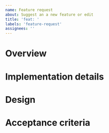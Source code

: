 ```yaml
---
name: Feature request
about: Suggest an a new feature or edit
title: 'feat: '
labels: 'feature-request'
assignees: ''
---
```


<!--
  Thanks for taking the time to file a feature request! Please make sure you've read the
  "Opening Issues" section of our Contributing Guide:

  https://github.com/Opentrons/opentrons/blob/edge/CONTRIBUTING.md#opening-issues

  To ensure your issue can be addressed quickly, please fill out the sections
  below to the best of your ability!
-->

# Overview

<!--
  Use this section to describe your issue at a high level. Please include some context about why you want this feature. What would this feature allow you to accomplish? Are there any workarounds you use to partially achieve your goal? Are there any issues you could find that may be related?
-->

# Implementation details

<!--
  List any implementation steps, specs, or links to docs here.
-->

# Design

<!--
 Attach design images here or link to applicable Zeplin files.
-->

# Acceptance criteria

<!--
 A checklist of requirements and/or testing steps that must be complete before this feature is considered complete. This can also be used as a testing plan for associated PRs.
-->
